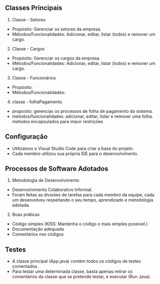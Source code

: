 ## Classes Principais

1. Classe - Setores

- Propósito: Gerenciar os setores da empresa.
- Métodos/Funcionalidades: Adicionar, editar, listar (todos) e remover um cargo.

2. Classe - Cargos

- Propósito: Gerenciar os cargos da empresa.
- Métodos/Funcionalidades: Adicionar, editar, listar (todos) e remover um cargo.

3. Classe - Funcionários

- Propósito:
- Métodos/Funcionalidades:

4. classe - folhaPagamento 

- proposito: gerencias os processos de folha de pagamento do sistema.
- metodos/funcionalidades: adicionar, editar, listar e remover uma folha. metodos encapsulados para impor restrições

## Configuração

- Utilizamos o Visual Studio Code para criar a base do projeto.
- Cada membro utilizou sua própria IDE para o desenvolvimento.

## Processos de Software Adotados

1. Metodologia de Desenvolvimento

- Desenvolvimento Colaborativo Informal. 
- Foram feitas as divisões de tarefas para cada membro da equipe, cada um desenvolveu respeitando o seu tempo, aprendizado e metodologia adotada.

2. Boas práticas

- Código simples (KISS: Mantenha o código o mais simples possível.)
- Documentação adequada
- Comentários nos códigos

## Testes 

- A classe principal (App.java) contém todos os códigos de testes comentados. 
- Para testar uma determinada classe, basta apenas retirar os comentários da classe que se pretende testar, e executar (Run Java).

